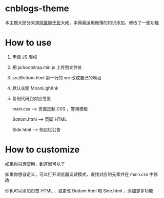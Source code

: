 # cnblogs-theme

本主题大部分来源[阿豪聊干货](https://www.cnblogs.com/hafiz/p/9276689.html)大佬，本蒟蒻运用微薄的知识添加、修改了一些功能

# How to use

1. 申请 JS 限权
2. 把 js/bootstrap.min.js 上传到文件处
3. src/Bottom.html 第一行的 src 改成自己的地址
4. 默认主题 MoonLightInk
5. 复制代码到对应位置

    main.css --> 页面定制 CSS ，警用模板

    Bottom.html --> 页脚 HTML

    Side.html --> 侧边栏公告

# How to customize

如果你只想使用，到这里可以了

如果你想自定义，可以打开浏览器调试模式，查找对应的元素并在 main.css 中修改

你也可以添加页首 HTML ，或更改 Bottom.html 和 Side.html ，添加更多功能
